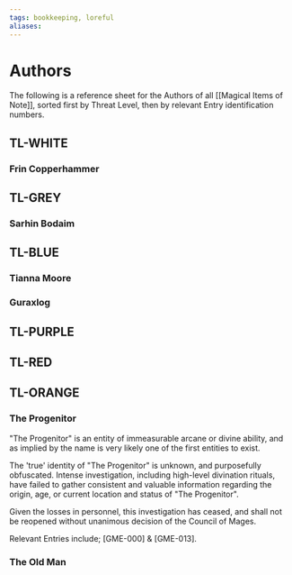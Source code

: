 ```yaml
---
tags: bookkeeping, loreful
aliases:
---
```


# Authors
The following is a reference sheet for the Authors of all [[Magical Items of Note]], sorted first by Threat Level, then by relevant Entry identification numbers.

## TL-WHITE
### Frin Copperhammer
## TL-GREY
### Sarhin Bodaim
## TL-BLUE
### Tianna Moore
### Guraxlog
## TL-PURPLE
## TL-RED
## TL-ORANGE
### The Progenitor
"The Progenitor" is an entity of immeasurable arcane or divine ability, and as implied by the name is very likely one of the first entities to exist. 

The 'true' identity of "The Progenitor" is unknown, and purposefully obfuscated. Intense investigation, including high-level divination rituals, have failed to gather consistent and valuable information regarding the origin, age, or current location and status of "The Progenitor".

Given the losses in personnel, this investigation has ceased, and shall not be reopened without unanimous decision of the Council of Mages.

Relevant Entries include; [GME-000] & [GME-013].

### The Old Man

